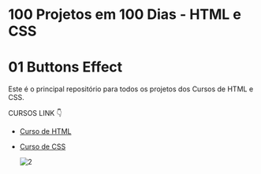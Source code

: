 # 100 Projetos em 100 Dias - HTML e CSS
# 01 Buttons Effect 
Este é o principal repositório para todos os projetos dos Cursos de HTML e CSS.

CURSOS LINK 👇

-   [Curso de HTML](https://johnpires.com/cursos/html-tutorial/)
-   [Curso de CSS](https://johnpires.com/cursos/css-fundamentos-basicos/)

    ![2](https://user-images.githubusercontent.com/26515702/187959533-8d621c2a-ce19-4752-a736-0e4c1e2e5268.png)